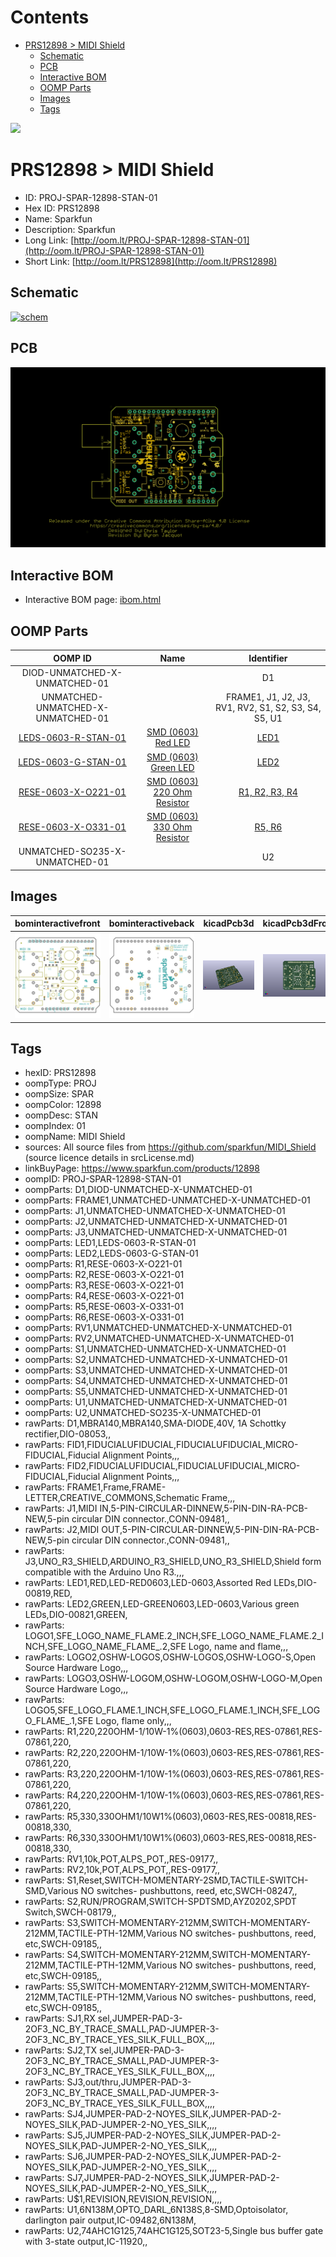 



Contents
========

* [PRS12898 > MIDI Shield](#prs12898--midi-shield)
	* [Schematic](#schematic)
	* [PCB](#pcb)
	* [Interactive BOM](#interactive-bom)
	* [OOMP Parts](#oomp-parts)
	* [Images](#images)
	* [Tags](#tags)
  
![][im]
# PRS12898 > MIDI Shield

- ID: PROJ-SPAR-12898-STAN-01
- Hex ID: PRS12898
- Name: Sparkfun
- Description: Sparkfun
- Long Link: [http://oom.lt/PROJ-SPAR-12898-STAN-01](http://oom.lt/PROJ-SPAR-12898-STAN-01)
- Short Link: [http://oom.lt/PRS12898](http://oom.lt/PRS12898)

## Schematic
  
[![schem](eagleSchemImage.png)](eagleSchemImage.png)
## PCB
  
[![pcb](eagleImage.png)](eagleImage.png)
## Interactive BOM

- Interactive BOM page: [ibom.html](https://htmlpreview.github.io/?https://github.com/oomlout/oomlout_OOMP_projects/blob/main/PROJ-SPAR-12898-STAN-01/kicad/bom/ibom.html)

## OOMP Parts
  

|OOMP ID|Name|Identifier|
| :---: | :---: | :---: |
|DIOD-UNMATCHED-X-UNMATCHED-01||D1|
|UNMATCHED-UNMATCHED-X-UNMATCHED-01||FRAME1, J1, J2, J3, RV1, RV2, S1, S2, S3, S4, S5, U1|
|[LEDS-0603-R-STAN-01](https://github.com/oomlout/oomlout_OOMP_parts/tree/main/LEDS-0603-R-STAN-01/)|[SMD (0603) Red LED](https://github.com/oomlout/oomlout_OOMP_parts/tree/main/LEDS-0603-R-STAN-01/)|[LED1](https://github.com/oomlout/oomlout_OOMP_parts/tree/main/LEDS-0603-R-STAN-01/)|
|[LEDS-0603-G-STAN-01](https://github.com/oomlout/oomlout_OOMP_parts/tree/main/LEDS-0603-G-STAN-01/)|[SMD (0603) Green LED](https://github.com/oomlout/oomlout_OOMP_parts/tree/main/LEDS-0603-G-STAN-01/)|[LED2](https://github.com/oomlout/oomlout_OOMP_parts/tree/main/LEDS-0603-G-STAN-01/)|
|[RESE-0603-X-O221-01](https://github.com/oomlout/oomlout_OOMP_parts/tree/main/RESE-0603-X-O221-01/)|[SMD (0603) 220 Ohm Resistor](https://github.com/oomlout/oomlout_OOMP_parts/tree/main/RESE-0603-X-O221-01/)|[R1, R2, R3, R4](https://github.com/oomlout/oomlout_OOMP_parts/tree/main/RESE-0603-X-O221-01/)|
|[RESE-0603-X-O331-01](https://github.com/oomlout/oomlout_OOMP_parts/tree/main/RESE-0603-X-O331-01/)|[SMD (0603) 330 Ohm Resistor](https://github.com/oomlout/oomlout_OOMP_parts/tree/main/RESE-0603-X-O331-01/)|[R5, R6](https://github.com/oomlout/oomlout_OOMP_parts/tree/main/RESE-0603-X-O331-01/)|
|UNMATCHED-SO235-X-UNMATCHED-01||U2|

## Images
  
  

|bominteractivefront|bominteractiveback|kicadPcb3d|kicadPcb3dFront|kicadPcb3dBack|kicadSchem|eagleImage|eagleSchemImage|pcbdraw|pcbdrawback|
| :---: | :---: | :---: | :---: | :---: | :---: | :---: | :---: | :---: | :---: |
|[![bominteractivefront](bomFront_140.png)](bomFront.png)|[![bominteractiveback](bomBack_140.png)](bomBack.png)|[![kicadPcb3d](kicadPcb3d_140.png)](kicadPcb3d.png)|[![kicadPcb3dFront](kicadPcb3dFront_140.png)](kicadPcb3dFront.png)|[![kicadPcb3dBack](kicadPcb3dBack_140.png)](kicadPcb3dBack.png)|[![kicadSchem](kicadSchem_140.png)](kicadSchem.png)|[![eagleImage](eagleImage_140.png)](eagleImage.png)|[![eagleSchemImage](eagleSchemImage_140.png)](eagleSchemImage.png)|[![pcbdraw](pcbdraw_140.png)](pcbdraw.png)|[![pcbdrawback](pcbdrawBack_140.png)](pcbdrawBack.png)|

## Tags

- hexID: PRS12898
- oompType: PROJ
- oompSize: SPAR
- oompColor: 12898
- oompDesc: STAN
- oompIndex: 01
- oompName: MIDI Shield
- sources: All source files from https://github.com/sparkfun/MIDI_Shield (source licence details in srcLicense.md)
- linkBuyPage: https://www.sparkfun.com/products/12898
- oompID: PROJ-SPAR-12898-STAN-01
- oompParts: D1,DIOD-UNMATCHED-X-UNMATCHED-01
- oompParts: FRAME1,UNMATCHED-UNMATCHED-X-UNMATCHED-01
- oompParts: J1,UNMATCHED-UNMATCHED-X-UNMATCHED-01
- oompParts: J2,UNMATCHED-UNMATCHED-X-UNMATCHED-01
- oompParts: J3,UNMATCHED-UNMATCHED-X-UNMATCHED-01
- oompParts: LED1,LEDS-0603-R-STAN-01
- oompParts: LED2,LEDS-0603-G-STAN-01
- oompParts: R1,RESE-0603-X-O221-01
- oompParts: R2,RESE-0603-X-O221-01
- oompParts: R3,RESE-0603-X-O221-01
- oompParts: R4,RESE-0603-X-O221-01
- oompParts: R5,RESE-0603-X-O331-01
- oompParts: R6,RESE-0603-X-O331-01
- oompParts: RV1,UNMATCHED-UNMATCHED-X-UNMATCHED-01
- oompParts: RV2,UNMATCHED-UNMATCHED-X-UNMATCHED-01
- oompParts: S1,UNMATCHED-UNMATCHED-X-UNMATCHED-01
- oompParts: S2,UNMATCHED-UNMATCHED-X-UNMATCHED-01
- oompParts: S3,UNMATCHED-UNMATCHED-X-UNMATCHED-01
- oompParts: S4,UNMATCHED-UNMATCHED-X-UNMATCHED-01
- oompParts: S5,UNMATCHED-UNMATCHED-X-UNMATCHED-01
- oompParts: U1,UNMATCHED-UNMATCHED-X-UNMATCHED-01
- oompParts: U2,UNMATCHED-SO235-X-UNMATCHED-01
- rawParts: D1,MBRA140,MBRA140,SMA-DIODE,40V, 1A Schottky rectifier,DIO-08053,,
- rawParts: FID1,FIDUCIALUFIDUCIAL,FIDUCIALUFIDUCIAL,MICRO-FIDUCIAL,Fiducial Alignment Points,,,
- rawParts: FID2,FIDUCIALUFIDUCIAL,FIDUCIALUFIDUCIAL,MICRO-FIDUCIAL,Fiducial Alignment Points,,,
- rawParts: FRAME1,Frame,FRAME-LETTER,CREATIVE_COMMONS,Schematic Frame,,,
- rawParts: J1,MIDI IN,5-PIN-CIRCULAR-DINNEW,5-PIN-DIN-RA-PCB-NEW,5-pin circular DIN connector.,CONN-09481,,
- rawParts: J2,MIDI OUT,5-PIN-CIRCULAR-DINNEW,5-PIN-DIN-RA-PCB-NEW,5-pin circular DIN connector.,CONN-09481,,
- rawParts: J3,UNO_R3_SHIELD,ARDUINO_R3_SHIELD,UNO_R3_SHIELD,Shield form compatible with the Arduino Uno R3.,,,
- rawParts: LED1,RED,LED-RED0603,LED-0603,Assorted Red LEDs,DIO-00819,RED,
- rawParts: LED2,GREEN,LED-GREEN0603,LED-0603,Various green LEDs,DIO-00821,GREEN,
- rawParts: LOGO1,SFE_LOGO_NAME_FLAME.2_INCH,SFE_LOGO_NAME_FLAME.2_INCH,SFE_LOGO_NAME_FLAME_.2,SFE Logo, name and flame,,,
- rawParts: LOGO2,OSHW-LOGOS,OSHW-LOGOS,OSHW-LOGO-S,Open Source Hardware Logo,,,
- rawParts: LOGO3,OSHW-LOGOM,OSHW-LOGOM,OSHW-LOGO-M,Open Source Hardware Logo,,,
- rawParts: LOGO5,SFE_LOGO_FLAME.1_INCH,SFE_LOGO_FLAME.1_INCH,SFE_LOGO_FLAME_.1,SFE Logo, flame only,,,
- rawParts: R1,220,220OHM-1/10W-1%(0603),0603-RES,RES-07861,RES-07861,220,
- rawParts: R2,220,220OHM-1/10W-1%(0603),0603-RES,RES-07861,RES-07861,220,
- rawParts: R3,220,220OHM-1/10W-1%(0603),0603-RES,RES-07861,RES-07861,220,
- rawParts: R4,220,220OHM-1/10W-1%(0603),0603-RES,RES-07861,RES-07861,220,
- rawParts: R5,330,330OHM1/10W1%(0603),0603-RES,RES-00818,RES-00818,330,
- rawParts: R6,330,330OHM1/10W1%(0603),0603-RES,RES-00818,RES-00818,330,
- rawParts: RV1,10k,POT,ALPS_POT,,RES-09177,,
- rawParts: RV2,10k,POT,ALPS_POT,,RES-09177,,
- rawParts: S1,Reset,SWITCH-MOMENTARY-2SMD,TACTILE-SWITCH-SMD,Various NO switches- pushbuttons, reed, etc,SWCH-08247,,
- rawParts: S2,RUN/PROGRAM,SWITCH-SPDTSMD,AYZ0202,SPDT Switch,SWCH-08179,,
- rawParts: S3,SWITCH-MOMENTARY-212MM,SWITCH-MOMENTARY-212MM,TACTILE-PTH-12MM,Various NO switches- pushbuttons, reed, etc,SWCH-09185,,
- rawParts: S4,SWITCH-MOMENTARY-212MM,SWITCH-MOMENTARY-212MM,TACTILE-PTH-12MM,Various NO switches- pushbuttons, reed, etc,SWCH-09185,,
- rawParts: S5,SWITCH-MOMENTARY-212MM,SWITCH-MOMENTARY-212MM,TACTILE-PTH-12MM,Various NO switches- pushbuttons, reed, etc,SWCH-09185,,
- rawParts: SJ1,RX sel,JUMPER-PAD-3-2OF3_NC_BY_TRACE_SMALL,PAD-JUMPER-3-2OF3_NC_BY_TRACE_YES_SILK_FULL_BOX,,,,
- rawParts: SJ2,TX sel,JUMPER-PAD-3-2OF3_NC_BY_TRACE_SMALL,PAD-JUMPER-3-2OF3_NC_BY_TRACE_YES_SILK_FULL_BOX,,,,
- rawParts: SJ3,out/thru,JUMPER-PAD-3-2OF3_NC_BY_TRACE_SMALL,PAD-JUMPER-3-2OF3_NC_BY_TRACE_YES_SILK_FULL_BOX,,,,
- rawParts: SJ4,JUMPER-PAD-2-NOYES_SILK,JUMPER-PAD-2-NOYES_SILK,PAD-JUMPER-2-NO_YES_SILK,,,,
- rawParts: SJ5,JUMPER-PAD-2-NOYES_SILK,JUMPER-PAD-2-NOYES_SILK,PAD-JUMPER-2-NO_YES_SILK,,,,
- rawParts: SJ6,JUMPER-PAD-2-NOYES_SILK,JUMPER-PAD-2-NOYES_SILK,PAD-JUMPER-2-NO_YES_SILK,,,,
- rawParts: SJ7,JUMPER-PAD-2-NOYES_SILK,JUMPER-PAD-2-NOYES_SILK,PAD-JUMPER-2-NO_YES_SILK,,,,
- rawParts: U$1,REVISION,REVISION,REVISION,,,,
- rawParts: U1,6N138M,OPTO_DARL_6N138S,8-SMD,Optoisolator, darlington pair output,IC-09482,6N138M,
- rawParts: U2,74AHC1G125,74AHC1G125,SOT23-5,Single bus buffer gate with 3-state output,IC-11920,,



[im]: kicadPcb3d_450.png
